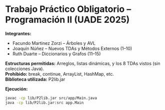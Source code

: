 # Trabajo Práctico Obligatorio – Programación II (UADE 2025)

**Integrantes:**
- Facundo Martinez Zorzi – Árboles y AVL
- Joaquín Núñez – Nuevos TDAs y Métodos Externos (1–10)
- Ruth Duarte – Diccionarios y Grafos (11–15)

**Estructuras permitidas:** Arreglos, listas dinámicas, y los 8 TDAs vistos (sin colecciones Java).  
**Prohibido:** break, continue, ArrayList, HashMap, etc.  
**Biblioteca utilizada:** P2lib.jar

**Ejecución:**
```bash
javac -cp lib/P2lib.jar src/app/Main.java
java -cp lib/P2lib.jar:src app.Main


